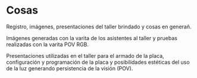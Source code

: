 # Cosas

Registro, imágenes, presentaciones del taller brindado y cosas en generañ.

Imágenes generadas con la varita de los asistentes al taller y pruebas realizadas con la varita POV RGB.

Presentaciones utilizadas en el taller para el armado de la placa, configuración y programación de la placa y posibilidades estéticas del uso de la luz generando persistencia de la visión (POV).
